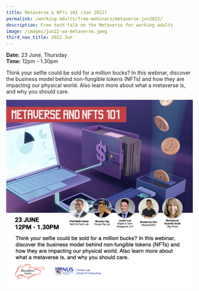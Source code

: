 ```yaml
---
title: Metaverse & NFTs 101 (Jun 2022)
permalink: /working-adults/free-webinars/metaverse-jun2022/
description: Free tech talk on the Metaverse for working adults
image: /images/jun22-wa-metaverse.jpeg
third_nav_title: 2022 Jun
---
```

**Date:** 23 June, Thursday
<br> **Time:** 12pm - 1.30pm

Think your selfie could be sold for a million bucks? In this webinar, discover the business model behind non-fungible tokens (NFTs) and how they are impacting our physical world. Also learn more about what a metaverse is, and why you should care.

![Free webinar on metaverse for working adults ](/images/updated-jun22-wa-metaverse-updated.jpeg)